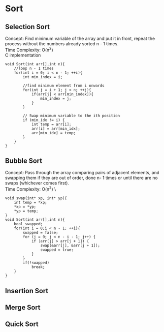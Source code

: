 # Sort
## Selection Sort
Concept: Find minimum variable of the array and put it in front, repeat the process without the numbers already sorted n - 1 times. \
Time Complexity: O(n<sup>2</sup>) \
C implementation
```
void Sort(int arr[],int n){
    //loop n - 1 times
    for(int i = 0; i < n - 1; ++i){
        int min_index = i;

        //find minimum element from i onwards
        for(int j = i + 1; j < n; ++j){
            if(arr[j] < arr[min_index]){
                min_index = j;
            }
        }

        // Swap minimum variable to the ith position
        if (min_idx != i) {
            int temp = arr[i];
            arr[i] = arr[min_idx];
            arr[min_idx] = temp;
        }
    }
}
```
## Bubble Sort
Concept: Pass through the array comparing pairs of adjacent elements, and swapping them if they are  out of order, done n- 1 times or until there are no swaps (whichever comes first). \
Time Complexity: O(n<sup>2</sup>) \
```
void swap(int* xp, int* yp){
    int temp = *xp;
    *xp = *yp;
    *yp = temp;
}
void Sort(int arr[],int n){
    bool swapped;
    for(int i = 0;i < n - 1; ++i){
        swapped = false;
        for (j = 0; j < n - i - 1; j++) {
            if (arr[j] > arr[j + 1]) {
                swap(&arr[j], &arr[j + 1]);
                swapped = true;
            }
        }
        if(!swapped)
            break;
    }
}
```
## Insertion Sort
## Merge Sort
## Quick Sort